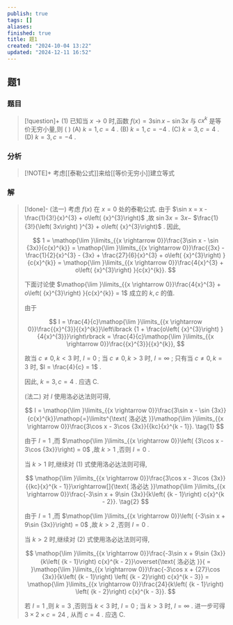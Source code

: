 ```yaml
---
publish: true
tags: []
aliases: 
finished: true
title: 题1
created: "2024-10-04 13:22"
updated: "2024-12-11 16:52"
---
```

## 题1
### 题目
> [!question]+
> (1) 已知当 $x \rightarrow  0$ 时,函数 $f\left( x\right)  = 3\sin x - \sin {3x}$ 与 $c{x}^{k}$ 是等价无穷小量,则 ( )
> (A) $k = 1,c = 4$ . (B) $k = 1,c =  - 4$ .
> (C) $k = 3,c = 4$ . (D) $k = 3,c =  - 4$ .
### 分析
> [!NOTE]+
> 考虑[[泰勒公式]]来给[[等价无穷小]]建立等式
### 解
> [!done]-
> (法一) 考虑 $f\left( x\right)$ 在 $x = 0$ 处的泰勒公式. 由于 $\sin x = x - \frac{1}{3!}{x}^{3} + o\left( {x}^{3}\right)$ ,故 $\sin {3x} = {3x} -$ $\frac{1}{3!}{\left( 3x\right) }^{3} + o\left( {x}^{3}\right)$ . 因此,
> 
> $$
> 1 = \mathop{\lim }\limits_{{x \rightarrow  0}}\frac{3\sin x - \sin {3x}}{c{x}^{k}} = \mathop{\lim }\limits_{{x \rightarrow  0}}\frac{{3x} - \frac{1}{2}{x}^{3} - {3x} + \frac{27}{6}{x}^{3} + o\left( {x}^{3}\right) }{c{x}^{k}} = \mathop{\lim }\limits_{{x \rightarrow  0}}\frac{4{x}^{3} + o\left( {x}^{3}\right) }{c{x}^{k}}.
> $$
> 
> 下面讨论使 $\mathop{\lim }\limits_{{x \rightarrow  0}}\frac{4{x}^{3} + o\left( {x}^{3}\right) }{c{x}^{k}} = 1$ 成立的 $k,c$ 的值.
> 
> 由于
> 
> $$
> I = \frac{4}{c}\mathop{\lim }\limits_{{x \rightarrow  0}}\frac{{x}^{3}}{{x}^{k}}\left\lbrack  {1 + \frac{o\left( {x}^{3}\right) }{4{x}^{3}}}\right\rbrack   = \frac{4}{c}\mathop{\lim }\limits_{{x \rightarrow  0}}\frac{{x}^{3}}{{x}^{k}},
> $$
> 
> 故当 $c \neq  0,k < 3$ 时, $I = 0$ ; 当 $c \neq  0,k > 3$ 时, $I = \infty$ ; 只有当 $c \neq  0,k = 3$ 时, $I = \frac{4}{c} = 1$ .
> 
> 因此, $k = 3,c = 4$ . 应选 C.
> 
> (法二) 对 $I$ 使用洛必达法则可得,
> 
> $$
> I = \mathop{\lim }\limits_{{x \rightarrow  0}}\frac{3\sin x - \sin {3x}}{c{x}^{k}}\mathop{=}\limits^{\text{ 洛必达 }}\mathop{\lim }\limits_{{x \rightarrow  0}}\frac{3\cos x - 3\cos {3x}}{{kc}{x}^{k - 1}}. \tag{1}
> $$
> 
> 由于 $I = 1$ ,而 $\mathop{\lim }\limits_{{x \rightarrow  0}}\left( {3\cos x - 3\cos {3x}}\right)  = 0$ ,故 $k > 1$ ,否则 $I = 0$ .
> 
> 当 $k > 1$ 时,继续对 (1) 式使用洛必达法则可得,
> 
> $$
> \mathop{\lim }\limits_{{x \rightarrow  0}}\frac{3\cos x - 3\cos {3x}}{{kc}{x}^{k - 1}}\xrightarrow[]{\text{ 洛必达 }}\mathop{\lim }\limits_{{x \rightarrow  0}}\frac{-3\sin x + 9\sin {3x}}{k\left( {k - 1}\right) c{x}^{k - 2}}. \tag{2}
> $$
> 
> 由于 $I = 1$ ,而 $\mathop{\lim }\limits_{{x \rightarrow  0}}\left( {-3\sin x + 9\sin {3x}}\right)  = 0$ ,故 $k > 2$ ,否则 $I = 0$ .
> 
> 当 $k > 2$ 时,继续对 (2) 式使用洛必达法则可得,
> 
> $$
> \mathop{\lim }\limits_{{x \rightarrow  0}}\frac{-3\sin x + 9\sin {3x}}{k\left( {k - 1}\right) c{x}^{k - 2}}\overset{\text{ 洛必达 }}{ = }\mathop{\lim }\limits_{{x \rightarrow  0}}\frac{-3\cos x + {27}\cos {3x}}{k\left( {k - 1}\right) \left( {k - 2}\right) c{x}^{k - 3}} = \mathop{\lim }\limits_{{x \rightarrow  0}}\frac{24}{k\left( {k - 1}\right) \left( {k - 2}\right) c{x}^{k - 3}}.
> $$
> 
> 若 $I = 1$ ,则 $k = 3$ ,否则当 $k < 3$ 时, $I = 0$ ; 当 $k > 3$ 时, $I = \infty$ . 进一步可得 $3 \times  2 \times  c = {24}$ , 从而 $c = 4$ . 应选 C.